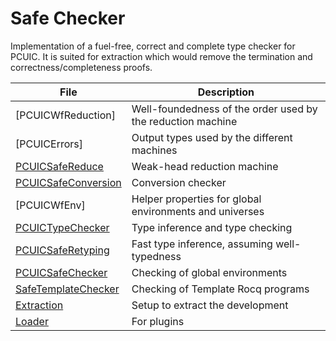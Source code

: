 # Safe Checker

Implementation of a fuel-free, correct and complete type checker for PCUIC.
It is suited for extraction which would remove the termination and
correctness/completeness proofs.


| File                  | Description                                          |
|-----------------------|------------------------------------------------------|
| [PCUICWfReduction]    | Well-foundedness of the order used by the reduction machine
| [PCUICErrors]         | Output types used by the different machines
| [PCUICSafeReduce]     | Weak-head reduction machine
| [PCUICSafeConversion] | Conversion checker
| [PCUICWfEnv]          | Helper properties for global environments and universes
| [PCUICTypeChecker]    | Type inference and type checking
| [PCUICSafeRetyping]   | Fast type inference, assuming well-typedness
| [PCUICSafeChecker]    | Checking of global environments
| [SafeTemplateChecker] | Checking of Template Rocq programs 
| [Extraction]          | Setup to extract the development
| [Loader]              | For plugins

[PCUICSafeReduce]: PCUICSafeReduce.v
[PCUICSafeConversion]: PCUICSafeConversion.v
[PCUICTypeChecker]: PCUICSafeChecker.v
[PCUICSafeRetyping]: PCUICSafeRetyping.v
[PCUICSafeChecker]: PCUICSafeChecker.v
[SafeTemplateChecker]: SafeTemplateChecker.v
[Loader]: Loader.v
[Extraction]: Extraction.v
